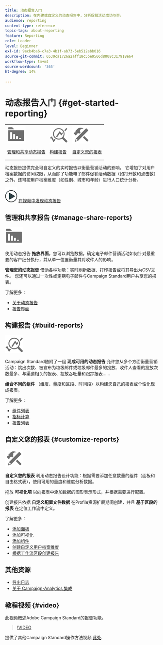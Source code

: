 ```yaml
---
title: 动态报告入门
description: 在内建或自定义的动态报告中，分析促销活动成功与否。
audience: reporting
content-type: reference
topic-tags: about-reporting
feature: Reporting
role: Leader
level: Beginner
exl-id: 9ecb4ba6-c7a3-4b1f-ab73-5eb512ebb016
source-git-commit: 6530ca1726a2aff18c5be9566d8008c317918e64
workflow-type: tm+mt
source-wordcount: '365'
ht-degree: 14%

---
```


# 动态报告入门 {#get-started-reporting}

<table>
<tr>
<td><img src="assets/do-not-localize/icon_manage.svg" width="60px"><p><a href="#manage-share-reports">管理和共享动态报告</a></p></td>
<td><img src="assets/do-not-localize/icon_build.svg" width="60px"><p><a href="#build-reports">构建报告</a></p></td>
<td><img src="assets/do-not-localize/icon_customize.svg" width="60px"><p><a href="#customize-reports">自定义您的报表</a></p></td></tr>
</table>

动态报告提供完全可自定义的实时报告以衡量营销活动的影响。 它增加了对用户档案数据的访问权限，从而除了功能电子邮件促销活动数据（如打开数和点击数）之外，还可按用户档案维度（如性别、城市和年龄）进行人口统计分析。

![](assets/do-not-localize/how-to-video.png) [在视频中发现动态报告](#video)

## 管理和共享报告 {#manage-share-reports}

<img src="assets/do-not-localize/icon_manage.svg" width="60px">

使用动态报告 **拖放界面**，您可以浏览数据，确定电子邮件营销活动如何针对最重要的客户细分执行，并从单一位置衡量其对收件人的影响。

**管理您的动态报告** 借助各种功能：实时刷新数据、打印报告或将其导出为CSV文件。 您还可以通过一次性或定期电子邮件与Campaign Standard用户共享您的报表。

了解更多：

* [关于动态报告](../../reporting/using/about-dynamic-reports.md)
* [报告界面](../../reporting/using/reporting-interface.md)

## 构建报告 {#build-reports}

<img src="assets/do-not-localize/icon_build.svg" width="60px">

Campaign Standard随附了一组 **现成可用的动态报告** 允许您从多个方面衡量营销活动：跳出次数、被宣布为垃圾邮件或垃圾邮件最多的投放、收件人查看的投放次数最多、与渠道相关的报表、投放吞吐量和跟踪报表……

**组合不同的组件** （维度、量度和区段、时间段）以构建您自己的报表或个性化现成报表。

了解更多：

* [组件列表](../../reporting/using/list-of-components-.md)
* [指标计算](../../reporting/using/indicator-calculation.md)
* [报告列表](../../reporting/using/defining-the-report-period.md)

## 自定义您的报表 {#customize-reports}

<img src="assets/do-not-localize/icon_customize.svg" width="60px">

**自定义您的报表** 利用动态报告设计功能：根据需要添加任意数量的组件（面板和自由格式表），使用可用的量度和维度分析数据。

拖放 **可视化项** 以向报表中添加数据的图形表示形式，并根据需要进行配置。

创建报告依据 **自定义配置文件数据** 在Profile资源扩展期间创建，并且 **基于区段的报表** 在定位工作流中定义。

了解更多：

* [添加面板](../../reporting/using/adding-panels.md)
* [添加可视化](../../reporting/using/adding-visualizations.md)
* [添加组件](../../reporting/using/adding-components.md)
* [创建自定义用户档案维度](../../reporting/using/creating-a-custom-profile-dimension.md)
* [根据工作流区段创建报告](../../reporting/using/creating-a-report-workflow-segment.md)

## 其他资源

* [导出日志](../../automating/using/exporting-logs.md)
* [关于 Campaign-Analytics 集成](../../integrating/using/about-campaign-analytics-integration.md)

## 教程视频 {#video}

此视频概述Adobe Campaign Standard的报告功能。

>[!VIDEO](https://video.tv.adobe.com/v/23021?quality=12&captions=eng)

提供了其他Campaign Standard操作方法视频 [此处](https://experienceleague.adobe.com/docs/campaign-standard-learn/tutorials/overview.html?lang=zh-Hans).

